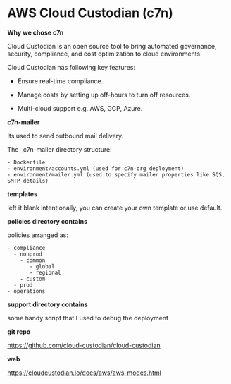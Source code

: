# AWS Cloud Custodian (c7n)

**Why we chose c7n**

Cloud Custodian is an open source tool to bring automated governance, security, compliance, and cost optimization to cloud environments. 

Cloud Custodian has following key features:

- Ensure real-time compliance.

- Manage costs by setting up off-hours to turn off resources.

- Multi-cloud support e.g. AWS, GCP, Azure.


**c7n-mailer**

Its used to send outbound mail delivery.

The _c7n-mailer directory structure:
```
- Dockerfile
- environment/accounts.yml (used for c7n-org deployment)
- environment/mailer.yml (used to specify mailer properties like SQS, SMTP details)
```

**templates**

left it blank intentionally, you can create your own template or use default.

**policies directory contains**

policies arranged as:
```
- compliance
  - nonprod
    - common
       - global
       - regional
    - custom
  - prod
- operations
```

**support directory contains**

some handy script that I used to debug the deployment

**git repo**

https://github.com/cloud-custodian/cloud-custodian

**web**

https://cloudcustodian.io/docs/aws/aws-modes.html
